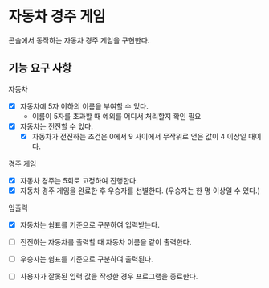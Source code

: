 # 자동차 경주 게임

콘솔에서 동작하는 자동차 경주 게임을 구현한다.

## 기능 요구 사항

자동차
- [x] 자동차에 5자 이하의 이름을 부여할 수 있다.
  + 이름이 5자를 초과할 때 예외를 어디서 처리할지 확인 필요
- [x] 자동차는 전진할 수 있다.
  - [x] 자동차가 전진하는 조건은 0에서 9 사이에서 무작위로 얻은 값이 4 이상일 때이다.

경주 게임
- [x] 자동차 경주는 5회로 고정하여 진행한다.
- [x] 자동차 경주 게임을 완료한 후 우승자를 선별한다. (우승자는 한 명 이상일 수 있다.)

입출력
- [x] 자동차는 쉼표를 기준으로 구분하여 입력받는다.
- [ ] 전진하는 자동차를 출력할 때 자동차 이름을 같이 출력한다.
- [ ] 우승자는 쉼표를 기준으로 구분하여 출력된다.
- [ ] 사용자가 잘못된 입력 값을 작성한 경우 프로그램을 종료한다.


